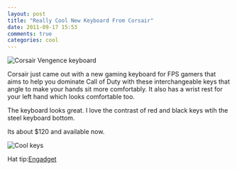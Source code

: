 ```yaml
---
layout: post
title: "Really Cool New Keyboard From Corsair"
date: 2011-09-17 15:53
comments: true
categories: cool
---
```

![Corsair Vengence keyboard](http://f.cl.ly/items/000l08123I1R1R3F3T2V/Screen%20Shot%202011-09-17%20at%203.52.34%20PM.png)

Corsair just came out with a new gaming keyboard for FPS gamers that aims to help you dominate Call of Duty with these interchangeable keys that angle to make your hands sit more comfortably.   It also has a wrist rest for your left hand which looks comfortable too.

The keyboard looks great.  I love the contrast of red and black keys wtih the steel keyboard bottom.

Its about $120 and available now.

![Cool keys](http://f.cl.ly/items/133m2F1J0G1w0U1C3q2R/Screen%20Shot%202011-09-17%20at%203.55.11%20PM.png)

Hat tip:[Engadget](http://www.engadget.com/2011/09/16/corsair-vengeance-gaming-keyboards-mice-and-headsets-hands-on/)